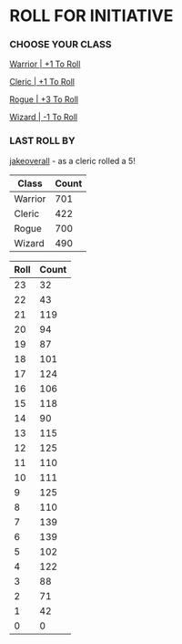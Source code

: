 # ROLL FOR INITIATIVE
### CHOOSE YOUR CLASS

[Warrior | +1 To Roll](https://github.com/benjaminsampica/benjaminsampica/issues/new?title=roll%7Cwarrior&body=Just+click+%27Submit+new+issue%27.)

[Cleric | +1 To Roll](https://github.com/benjaminsampica/benjaminsampica/issues/new?title=roll%7Ccleric&body=Just+click+%27Submit+new+issue%27.)

[Rogue | +3 To Roll](https://github.com/benjaminsampica/benjaminsampica/issues/new?title=roll%7Crogue&body=Just+click+%27Submit+new+issue%27.)

[Wizard | -1 To Roll](https://github.com/benjaminsampica/benjaminsampica/issues/new?title=roll%7Cwizard&body=Just+click+%27Submit+new+issue%27.)
### LAST ROLL BY
[jakeoverall](https://www.github.com/jakeoverall) - as a cleric rolled a 5!

|Class|Count|
|-|-|
|Warrior|701|
|Cleric|422|
|Rogue|700|
|Wizard|490|

|Roll|Count|
|-|-|
|23|32
|22|43
|21|119
|20|94
|19|87
|18|101
|17|124
|16|106
|15|118
|14|90
|13|115
|12|125
|11|110
|10|111
|9|125
|8|110
|7|139
|6|139
|5|102
|4|122
|3|88
|2|71
|1|42
|0|0
